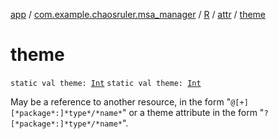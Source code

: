 [app](../../../index.md) / [com.example.chaosruler.msa_manager](../../index.md) / [R](../index.md) / [attr](index.md) / [theme](.)

# theme

`static val theme: `[`Int`](https://kotlinlang.org/api/latest/jvm/stdlib/kotlin/-int/index.html)
`static val theme: `[`Int`](https://kotlinlang.org/api/latest/jvm/stdlib/kotlin/-int/index.html)

May be a reference to another resource, in the form "`@[+][*package*:]*type*/*name*`" or a theme attribute in the form "`?[*package*:]*type*/*name*`".

